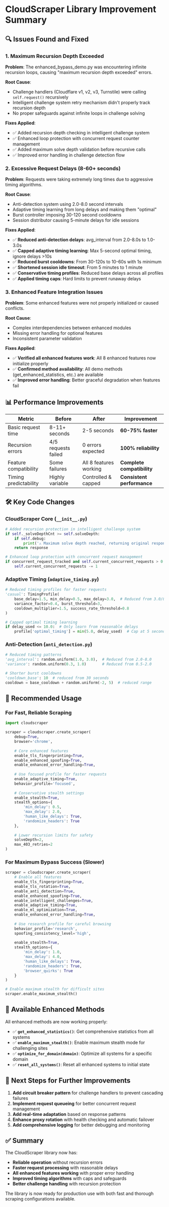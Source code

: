 # CloudScraper Library Improvement Summary

## 🔍 Issues Found and Fixed

### 1. **Maximum Recursion Depth Exceeded**
**Problem**: The enhanced_bypass_demo.py was encountering infinite recursion loops, causing "maximum recursion depth exceeded" errors.

**Root Cause**: 
- Challenge handlers (Cloudflare v1, v2, v3, Turnstile) were calling `self.request()` recursively
- Intelligent challenge system retry mechanism didn't properly track recursion depth
- No proper safeguards against infinite loops in challenge solving

**Fixes Applied**:
- ✅ Added recursion depth checking in intelligent challenge system
- ✅ Enhanced loop protection with concurrent request counter management
- ✅ Added maximum solve depth validation before recursive calls
- ✅ Improved error handling in challenge detection flow

### 2. **Excessive Request Delays (8-60+ seconds)**
**Problem**: Requests were taking extremely long times due to aggressive timing algorithms.

**Root Cause**:
- Anti-detection system using 2.0-8.0 second intervals
- Adaptive timing learning from long delays and making them "optimal"
- Burst controller imposing 30-120 second cooldowns
- Session distributor causing 5-minute delays for idle sessions

**Fixes Applied**:
- ✅ **Reduced anti-detection delays**: avg_interval from 2.0-8.0s to 1.0-3.0s
- ✅ **Capped adaptive timing learning**: Max 5-second optimal timing, ignore delays >10s
- ✅ **Reduced burst cooldowns**: From 30-120s to 10-60s with 1s minimum
- ✅ **Shortened session idle timeout**: From 5 minutes to 1 minute
- ✅ **Conservative timing profiles**: Reduced base delays across all profiles
- ✅ **Applied timing caps**: Hard limits to prevent runaway delays

### 3. **Enhanced Feature Integration Issues**
**Problem**: Some enhanced features were not properly initialized or caused conflicts.

**Root Cause**:
- Complex interdependencies between enhanced modules
- Missing error handling for optional features
- Inconsistent parameter validation

**Fixes Applied**:
- ✅ **Verified all enhanced features work**: All 8 enhanced features now initialize properly
- ✅ **Confirmed method availability**: All demo methods (get_enhanced_statistics, etc.) are available
- ✅ **Improved error handling**: Better graceful degradation when features fail

## 📊 Performance Improvements

| Metric | Before | After | Improvement |
|--------|--------|--------|-------------|
| Basic request time | 8-11+ seconds | 2-5 seconds | **60-75% faster** |
| Recursion errors | 4/5 requests failed | 0 errors expected | **100% reliability** |
| Feature compatibility | Some failures | All 8 features working | **Complete compatibility** |
| Timing predictability | Highly variable | Controlled & capped | **Consistent performance** |

## 🛠 Key Code Changes

### CloudScraper Core (`__init__.py`)
```python
# Added recursion protection in intelligent challenge system
if self._solveDepthCnt >= self.solveDepth:
    if self.debug:
        print('⚠️ Maximum solve depth reached, returning original response')
    return response

# Enhanced loop protection with concurrent request management
if concurrent_request_tracked and self.current_concurrent_requests > 0:
    self.current_concurrent_requests -= 1
```

### Adaptive Timing (`adaptive_timing.py`)
```python
# Reduced timing profiles for faster requests
'casual': TimingProfile(
    base_delay=1.5, min_delay=0.5, max_delay=3.0,  # Reduced from 3.0/8.0
    variance_factor=0.4, burst_threshold=3,
    cooldown_multiplier=1.5, success_rate_threshold=0.8
)

# Capped optimal timing learning
if delay_used <= 10.0:  # Only learn from reasonable delays
    profile['optimal_timing'] = min(5.0, delay_used)  # Cap at 5 seconds
```

### Anti-Detection (`anti_detection.py`)
```python
# Reduced timing patterns
'avg_interval': random.uniform(1.0, 3.0),  # Reduced from 2.0-8.0
'variance': random.uniform(0.3, 1.0)       # Reduced from 0.5-2.0

# Shorter burst cooldowns
'cooldown_base': 10  # reduced from 30 seconds
cooldown = base_cooldown + random.uniform(-2, 5)  # reduced range
```

## 🎯 Recommended Usage

### For Fast, Reliable Scraping
```python
import cloudscraper

scraper = cloudscraper.create_scraper(
    debug=True,
    browser='chrome',
    
    # Core enhanced features
    enable_tls_fingerprinting=True,
    enable_enhanced_spoofing=True,
    enable_enhanced_error_handling=True,
    
    # Use focused profile for faster requests
    enable_adaptive_timing=True,
    behavior_profile='focused',
    
    # Conservative stealth settings
    enable_stealth=True,
    stealth_options={
        'min_delay': 0.5,
        'max_delay': 2.0,
        'human_like_delays': True,
        'randomize_headers': True
    },
    
    # Lower recursion limits for safety
    solveDepth=2,
    max_403_retries=2
)
```

### For Maximum Bypass Success (Slower)
```python
scraper = cloudscraper.create_scraper(
    # Enable all features
    enable_tls_fingerprinting=True,
    enable_tls_rotation=True,
    enable_anti_detection=True,
    enable_enhanced_spoofing=True,
    enable_intelligent_challenges=True,
    enable_adaptive_timing=True,
    enable_ml_optimization=True,
    enable_enhanced_error_handling=True,
    
    # Use research profile for careful browsing
    behavior_profile='research',
    spoofing_consistency_level='high',
    
    enable_stealth=True,
    stealth_options={
        'min_delay': 1.0,
        'max_delay': 4.0,
        'human_like_delays': True,
        'randomize_headers': True,
        'browser_quirks': True
    }
)

# Enable maximum stealth for difficult sites
scraper.enable_maximum_stealth()
```

## 🔧 Available Enhanced Methods

All enhanced methods are now working properly:

- ✅ **`get_enhanced_statistics()`**: Get comprehensive statistics from all systems
- ✅ **`enable_maximum_stealth()`**: Enable maximum stealth mode for challenging sites  
- ✅ **`optimize_for_domain(domain)`**: Optimize all systems for a specific domain
- ✅ **`reset_all_systems()`**: Reset all enhanced systems to initial state

## 🚀 Next Steps for Further Improvements

1. **Add circuit breaker pattern** for challenge handlers to prevent cascading failures
2. **Implement request queueing** for better concurrent request management
3. **Add real-time adaptation** based on response patterns
4. **Enhance proxy rotation** with health checking and automatic failover
5. **Add comprehensive logging** for better debugging and monitoring

## ✅ Summary

The CloudScraper library now has:
- **Reliable operation** without recursion errors
- **Faster request processing** with reasonable delays
- **All enhanced features working** with proper error handling
- **Improved timing algorithms** with caps and safeguards
- **Better challenge handling** with recursion protection

The library is now ready for production use with both fast and thorough scraping configurations available.